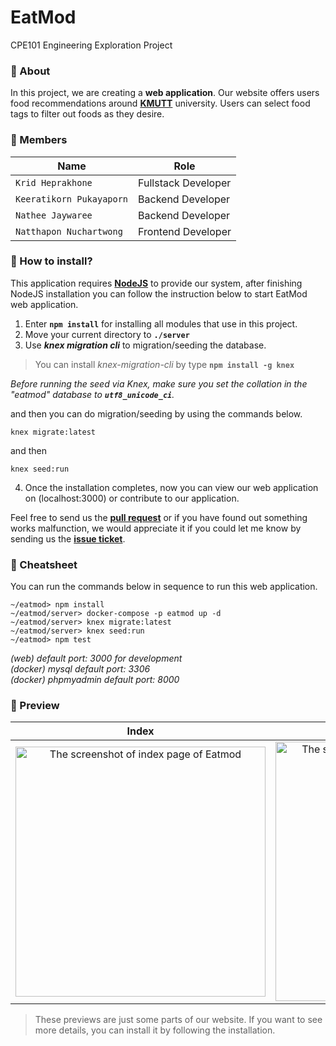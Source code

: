 # EatMod
CPE101 Engineering Exploration Project

### :pencil: About
In this project, we are creating a **web application**. Our website offers users food recommendations around **[KMUTT](https://www.kmutt.ac.th)** university. Users can select food tags to filter out foods as they desire.

### :busts_in_silhouette: Members
| Name | Role |
| - | - |
| `Krid Heprakhone` | Fullstack Developer |
| `Keeratikorn Pukayaporn` | Backend Developer |
| `Nathee Jaywaree` | Backend Developer |
| `Natthapon Nuchartwong` | Frontend Developer |

### :wrench: How to install?
This application requires **[NodeJS](https://nodejs.org/)** to provide our system, after finishing NodeJS installation you can follow the instruction below to start EatMod web application.

1. Enter **`npm install`** for installing all modules that use in this project.
2. Move your current directory to **`./server`**
3. Use ***knex migration cli*** to migration/seeding the database.

> You can install *knex-migration-cli* by type **`npm install -g knex`**

*Before running the seed via Knex, make sure you set the collation in the "eatmod" database to **``utf8_unicode_ci``**.*

and then you can do migration/seeding by using the commands below.
```
knex migrate:latest
```
and then
```
knex seed:run
```

4. Once the installation completes, now you can view our web application on (localhost:3000) or contribute to our application.

Feel free to send us the **[pull request](https://github.com/CPE34-A2/EatMod/pulls)** or if you have found out something works malfunction, we would appreciate it if you could let me know by sending us the **[issue ticket](https://github.com/CPE34-A2/EatMod/issues)**.

### 📎 Cheatsheet
You can run the commands below in sequence to run this web application.

```
~/eatmod> npm install
~/eatmod/server> docker-compose -p eatmod up -d
~/eatmod/server> knex migrate:latest
~/eatmod/server> knex seed:run
~/eatmod> npm test
```

*(web) default port: 3000 for development*  
*(docker) mysql default port: 3306*  
*(docker) phpmyadmin default port: 8000*

### 👀 Preview

| Index | All foods | Shop information |
|:-----:|:---------:|:----------------:|
| <img src="https://i.imgur.com/jxHH5fJ.png" alt="The screenshot of index page of Eatmod" width="400"> | <img src="https://i.imgur.com/5W3AYbI.png" alt="The screenshot of all food list page of Eatmod" width="415"> | <img src="https://i.imgur.com/yxznF3z.png" alt="The screenshot of shop page of Eatmod" width="400"> |

> These previews are just some parts of our website. If you want to see more details, you can install it by following the installation.
